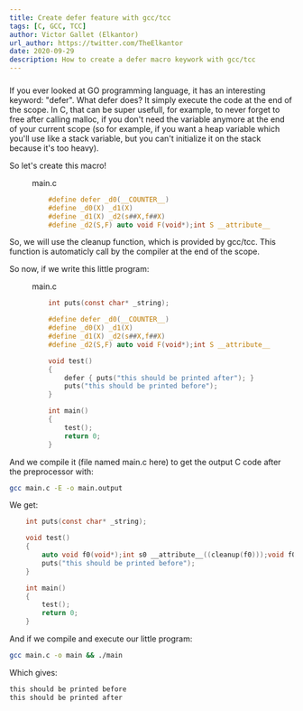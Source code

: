 ```yaml
---
title: Create defer feature with gcc/tcc
tags: [C, GCC, TCC]
author: Victor Gallet (Elkantor)
url_author: https://twitter.com/TheElkantor
date: 2020-09-29
description: How to create a defer macro keywork with gcc/tcc
---
```


###


If you ever looked at GO programming language, it has an interesting keyword: "defer".
What defer does? It simply execute the code at the end of the scope.
In C, that can be super usefull, for example, to never forget to free after calling malloc, if you don't need the variable anymore at the end of your current scope
(so for example, if you want a heap variable which you'll use like a stack variable, but you can't initialize it on the stack because it's too heavy).

So let's create this macro!

<figure>
<figcaption class='-title'>main.c</figcaption>

```c
	#define defer _d0(__COUNTER__)
	#define _d0(X) _d1(X)
	#define _d1(X) _d2(s##X,f##X)
	#define _d2(S,F) auto void F(void*);int S __attribute__((cleanup(F)));void F(void*_)
```

</figure>

So, we will use the cleanup function, which is provided by gcc/tcc. This function is automaticly call by the compiler at the end of the scope.

So now, if we write this little program:

<figure>
<figcaption class='-title'>main.c</figcaption>

```c
	int puts(const char* _string);

	#define defer _d0(__COUNTER__)
	#define _d0(X) _d1(X)
	#define _d1(X) _d2(s##X,f##X)
	#define _d2(S,F) auto void F(void*);int S __attribute__((cleanup(F)));void F(void*_)

	void test()
	{
		defer { puts("this should be printed after"); }
		puts("this should be printed before");
	}

	int main()
	{
		test();
		return 0;
	}
```

</figure>

And we compile it (file named main.c here) to get the output C code after the preprocessor with:

```sh
gcc main.c -E -o main.output
```

We get:
	
```c
	int puts(const char* _string);

	void test()
	{
		auto void f0(void*);int s0 __attribute__((cleanup(f0)));void f0(void*_) { puts("this should be printed after"); }
		puts("this should be printed before");
	}

	int main()
	{
		test();
		return 0;
	}
```

And if we compile and execute our little program:

```sh
gcc main.c -o main && ./main
```

Which gives:

```sh
this should be printed before
this should be printed after
```

